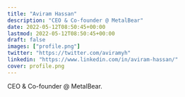 ```yaml
---
title: "Aviram Hassan"
description: "CEO & Co-founder @ MetalBear"
date: 2022-05-12T08:50:45+00:00
lastmod: 2022-05-12T08:50:45+00:00
draft: false
images: ["profile.png"]
twitter: "https://twitter.com/aviramyh"
linkedin: "https://www.linkedin.com/in/aviram-hassan/"
cover: profile.png
---
```


CEO & Co-founder @ MetalBear.